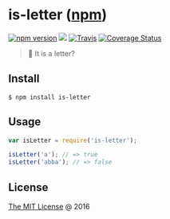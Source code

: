 # is-letter ([npm](https://www.npmjs.com/package/is-letter))

[![npm version](https://badge.fury.io/js/is-letter.svg)](https://badge.fury.io/js/is-letter)
![](https://img.shields.io/npm/dt/is-letter.svg)
[![Travis](https://img.shields.io/travis/piecioshka/is-letter.svg?maxAge=2592000)](https://travis-ci.org/piecioshka/is-letter)
[![Coverage Status](https://coveralls.io/repos/github/piecioshka/is-letter/badge.svg?branch=master)](https://coveralls.io/github/piecioshka/is-letter?branch=master)

> :hammer: It is a letter?

## Install 

```
$ npm install is-letter
```

## Usage

```javascript
var isLetter = require('is-letter');

isLetter('a'); // => true
isLetter('abba'); // => false
```

## License

[The MIT License](http://piecioshka.mit-license.org) @ 2016
